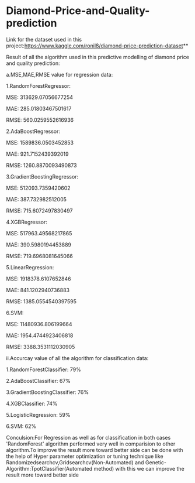 # Diamond-Price-and-Quality-prediction

Link for the dataset used in this project:https://www.kaggle.com/ronil8/diamond-price-prediction-dataset**


Result of all the algorithm used in this predictive modelling of diamond price and quality prediction:

a.MSE,MAE,RMSE value for regression data:

1.RandomForestRegressor:

MSE: 313629.07056677254

MAE: 285.01803467501617

RMSE: 560.0259552616936

2.AdaBoostRegressor:

MSE: 1589836.0503452853

MAE: 921.7152439392019

RMSE: 1260.8870093490873

3.GradientBoostingRegressor:

MSE: 512093.7359420602

MAE: 387.732982512005

RMSE: 715.6072497830497

4.XGBRegressor:

MSE: 517963.49568217865

MAE: 390.5980194453889

RMSE: 719.6968081645066

5.LinearRegression:

MSE: 1918378.6107652846

MAE: 841.1202940736883

RMSE: 1385.0554540397595

6.SVM:

MSE: 11480936.806199664

MAE: 1954.4744923406818

RMSE: 3388.3531112030905


ii.Accurcay value of all the algorithm for classification data:

1.RandomForestClassifier: 79%

2.AdaBoostClassifier: 67%

3.GradientBoostingClassifier: 76%

4.XGBClassifier: 74%

5.LogisticRegression: 59%

6.SVM: 62%



Conculsion:For Regression as well as for classification in both cases 'RandomForest' algorithm performed very well in comparision to other algorithm.To improve the result more toward better side can be done with the help of Hyper parameter optimization or tuning technique like Randomizedsearchcv,Gridsearchcv(Non-Automated) and Genetic-Algorithm:TpotClassifier(Automated method) with this we can improve the result more toward better side
